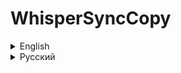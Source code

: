 # WhisperSyncCopy

<details>
   <summary>English</summary>
   
   **Is still in development!**
   
   **WhisperSyncCopy** is a tool designed to manually synchronize files between two directories, ensuring that only modified files are copied.

   #### Steps to use WhisperSyncCopy:

   1. **Language Selection:**
      - On the first launch, the program will ask you to select a language. Choose "1" for English or "2" for Russian.

   2. **Configuring Source and Destination Directories:**
      - The program will prompt you to enter the source and destination directory paths. If you have used the program before, it will ask if you want to use the previously saved paths.
      - After entering the paths, you will have the option to save them for future use.

   3. **Handling the `.getignore` File:**
      - If a `.getignore` file does not exist in the program's directory, the program will ask if you want to create one. This file allows you to specify files or directories that should be ignored during synchronization.
      - To add files or directories to be ignored, simply list their names in the `.getignore` file, one per line.

      **Example:**
      - To ignore a specific file: `file.txt`
      - To ignore all files in a directory: `directory_name/`
      - To ignore a specific file inside a directory: `directory_name/file.txt`

   4. **Manual File Synchronization:**
      - The program will copy all modified files from the source to the destination directory, skipping any files listed in the `.getignore` file.
      - **Note:** Synchronization is not automatic. You will need to manually run the program each time you want to synchronize the directories.

   5. **Completion:**
      - After the synchronization is complete, the program will notify you that the files have been successfully copied.

</details>

<details>
   <summary>Русский</summary>
   
   **Все ещё в разработке!**

   **WhisperSyncCopy** — это инструмент для ручной синхронизации файлов между двумя директориями, который копирует только измененные файлы.

   #### Шаги использования WhisperSyncCopy:

   1. **Выбор языка:**
      - При первом запуске программа предложит вам выбрать язык. Нажмите "1" для английского или "2" для русского.

   2. **Настройка исходной и целевой директорий:**
      - Программа запросит у вас пути к исходной и целевой директориям. Если вы уже использовали программу ранее, она предложит использовать сохраненные пути.
      - После ввода путей вам будет предложено сохранить их для дальнейшего использования.

   3. **Работа с файлом `.getignore`:**
      - Если файл `.getignore` не существует в директории программы, программа спросит, хотите ли вы его создать. Этот файл позволяет указать файлы или директории, которые нужно игнорировать во время синхронизации.
      - Чтобы добавить игнорируемые файлы или директории, просто укажите их названия в файле `.getignore`, по одному на каждой строке.

      **Пример:**
      - Чтобы игнорировать конкретный файл: `file.txt`
      - Чтобы игнорировать все файлы в директории: `directory_name/`
      - Чтобы игнорировать конкретный файл внутри директории: `directory_name/file.txt`

   4. **Ручная синхронизация файлов:**
      - Программа скопирует все измененные файлы из исходной директории в целевую, пропуская те файлы, которые указаны в файле `.getignore`.
      - **Примечание:** Синхронизация не является автоматической. Вам нужно будет вручную запускать программу каждый раз, когда вы хотите синхронизировать директории.

   5. **Завершение:**
      - После завершения синхронизации программа уведомит вас о том, что файлы успешно скопированы.

</details>
